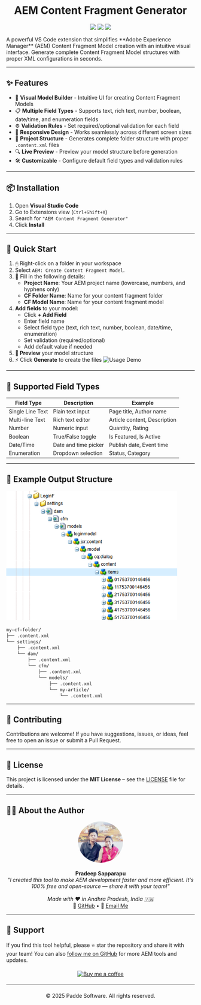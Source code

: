 <h1 align="center">AEM Content Fragment Generator</h1>

<p align="center">
  <img src="https://img.shields.io/badge/VS%20Code-Extension-blueviolet?style=for-the-badge" />
  <img src="https://img.shields.io/badge/AEM-Content%20Fragment-orange?style=for-the-badge" />
  <img src="https://img.shields.io/badge/Open-Source-yellow?style=for-the-badge" />

</p>

<p align="cente">
A powerful VS Code extension that simplifies **Adobe Experience Manager** (AEM) Content Fragment Model creation with an intuitive visual interface. Generate complete Content Fragment Model structures with proper XML configurations in seconds.
</p>

---

## ✨ Features

- 🚀 **Visual Model Builder** - Intuitive UI for creating Content Fragment Models
- 📋 **Multiple Field Types** - Supports text, rich text, number, boolean, date/time, and enumeration fields
- ⚙️ **Validation Rules** - Set required/optional validation for each field
- 🎨 **Responsive Design** - Works seamlessly across different screen sizes
- 📁 **Project Structure** - Generates complete folder structure with proper `.content.xml` files
- 🔍 **Live Preview** - Preview your model structure before generation
- 🛠 **Customizable** - Configure default field types and validation rules

---

## 📦 Installation

1. Open **Visual Studio Code**
2. Go to Extensions view (`Ctrl+Shift+X`)
3. Search for `"AEM Content Fragment Generator"`
4. Click **Install**

---

## 🚀 Quick Start

1. 🖱 Right-click on a folder in your workspace
2. Select `AEM: Create Content Fragment Model`.
3. 🎨 Fill in the following details:
   - **Project Name**: Your AEM project name (lowercase, numbers, and hyphens only)
   - **CF Folder Name**: Name for your content fragment folder
   - **CF Model Name**: Name for your content fragment model
4. **Add fields** to your model:
   - Click **+ Add Field**
   - Enter field name
   - Select field type (text, rich text, number, boolean, date/time, enumeration)
   - Set validation (required/optional)
   - Add default value if needed
5. **👀 Preview** your model structure
6. ⚡ Click **Generate** to create the files
![Usage Demo](images/Sling.gif)
---
## 🧩 Supported Field Types

| Field Type       | Description          | Example                      |
| ---------------- | -------------------- | ---------------------------- |
| Single Line Text | Plain text input     | Page title, Author name      |
| Multi-line Text  | Rich text editor     | Article content, Description |
| Number           | Numeric input        | Quantity, Rating             |
| Boolean          | True/False toggle    | Is Featured, Is Active       |
| Date/Time        | Date and time picker | Publish date, Event time     |
| Enumeration      | Dropdown selection   | Status, Category             |

---
## 🧱 Example Output Structure
![Usage Demo](images/crxde.png)
```plaintext
my-cf-folder/
├── .content.xml
└── settings/
    ├── .content.xml
    └── dam/
        ├── .content.xml
        └── cfm/
            ├── .content.xml
            └── models/
                ├── .content.xml
                └── my-article/
                    └── .content.xml
```

---

## 🤝 Contributing

Contributions are welcome! If you have suggestions, issues, or ideas, feel free to open an issue or submit a Pull Request.

---

## 📄 License

This project is licensed under the **MIT License** – see the [LICENSE](https://github.com/PRADEEP0573/AEM-Content-Fragment-Generator/blob/main/LICENSE) file for details.

---

## 👨‍💻 About the Author

<p align="center">
  <img src="images/vscode.jpeg" width="120" style="border-radius: 50%" alt="Pradeep Sapparapu"><br><br>
  <strong>Pradeep Sapparapu</strong><br>
  <i>"I created this tool to make AEM development faster and more efficient. It's 100% free and open-source — share it with your team!"</i><br><br>
  <i>Made with ❤️ in Andhra Pradesh, India 🇮🇳</i><br>
  🔗 <a href="https://github.com/PRADEEP0573">GitHub</a> • 
  📧 <a href="mailto:pradeepdeep057@gmail.com">Email Me</a>  
</p>

---

## 🙏 Support

If you find this tool helpful, please ⭐ star the repository and share it with your team!
You can also [follow me on GitHub](https://github.com/PRADEEP0573/AEM-Content-Fragment-Generator) for more AEM tools and updates.

<div style="text-align: center; margin: 20px 0;">
<a href="https://www.buymeacoffee.com/FilesCompareMaster"><img src="https://img.buymeacoffee.com/button-api/?text=Buy+me+a+coffee&emoji=😍&slug=FilesCompareMaster&button_colour=BD5FFF&font_colour=ffffff&font_family=Poppins&outline_colour=000000&coffee_colour=FFDD00" width="200" title="Buy me a coffee"></a>
</div>

---

<div style="text-align: center; margin: 20px 0;">© 2025 Padde Software. All rights reserved.</div>